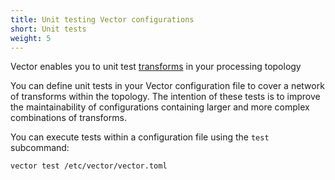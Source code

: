 ```yaml
---
title: Unit testing Vector configurations
short: Unit tests
weight: 5
---
```


Vector enables you to unit test [transforms] in your processing topology

You can define unit tests in your Vector configuration file to cover a network of transforms within the topology. The intention of these tests is to improve the maintainability of configurations containing larger and more complex combinations of transforms.

You can execute tests within a configuration file using the `test` subcommand:

```bash
vector test /etc/vector/vector.toml
```

[transforms]: /docs/reference/glossary/#transform
